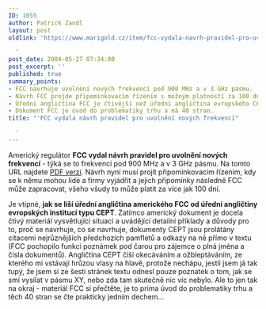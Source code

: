 ```yaml
---
ID: 1055
author: Patrick Zandl
layout: post
oldlink: 'https://www.marigold.cz/item/fcc-vydala-navrh-pravidel-pro-uvolneni-novych-frekvenci

  '
post_date: 2004-05-27 07:34:00
post_excerpt: ''
published: true
summary_points:
- FCC navrhuje uvolnění nových frekvencí pod 900 MHz a v 3 GHz pásmu.
- Návrh FCC projde připomínkovacím řízením s možným platností za 100 dní.
- Úřední angličtina FCC je čtivější než úřední angličtina evropského CEPT.
- Dokument FCC je úvod do problematiky trhu a má 40 stran.
title: "'FCC vydala návrh pravidel pro uvolnění nových frekvencí"

  '
---
```


<p>
Americký regulátor <STRONG>FCC vydal návrh pravidel pro uvolnění nových frekvencí</STRONG> - týká se to frekvencí pod 900 MHz a v 3 GHz pásmu. Na tomto URL najdete <A href="http://hraunfoss.fcc.gov/edocs_public/attachmatch/FCC-04-113A1.pdf" target=_blank>PDF verzi</A>. Návrh nyní musí projít připomínkovacím řízením, kdy se k němu mohou lidé a firmy vyjádřit a jejich připomínky následně FCC může zapracovat, všeho všudy to může platit za více jak 100 dní. </p>

<p>
Je vtipné, <STRONG>jak se liší úřední angličtina amerického FCC od úřední angličtiny evropských institucí typu CEPT</STRONG>. Zatímco americký dokument je docela čtivý materiál vysvětlující situaci a uvádějící detailní příklady a důvody pro to, proč se navrhuje, co se navrhuje, dokumenty CEPT jsou prolátány citacemi nejrůznějších předchozích pamfletů a odkazy na ně přímo v textu (FCC pochopilo funkci poznámek pod čarou pro zájemce o plná jména&#160;a čísla dokumentů). Angličtina CEPT čiší okecáváním a ožbleptáváním, ze kterého mi vstávají hrůzou vlasy na hlavě, protože nechápu, jestli jsem já tak tupý, že jsem si ze šesti stránek textu odnesl pouze poznatek o tom, jak se smí vysílat v pásmu XY, nebo zda tam skutečně nic víc nebylo. Ale to jen tak na okraj - materiál FCC si přečtěte, je to prima úvod do problematiky trhu a těch 40 stran se čte prakticky jedním dechem...</p>